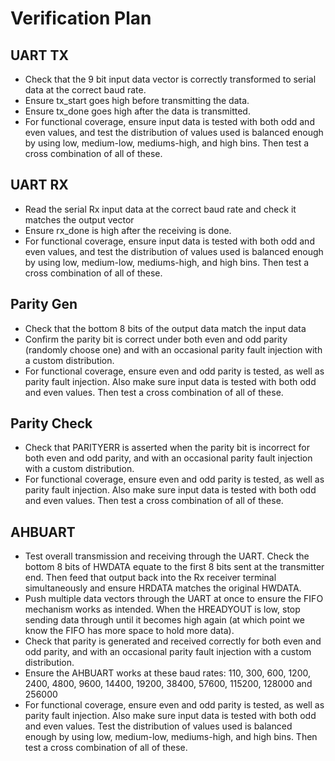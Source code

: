 # Verification Plan

## UART TX
- Check that the 9 bit input data vector is correctly transformed to serial data at the correct baud rate.
- Ensure tx_start goes high before transmitting the data.
- Ensure tx_done goes high after the data is transmitted.
- For functional coverage, ensure input data is tested with both odd and even values, and test the distribution of values used is balanced enough by using low, medium-low, mediums-high, and high bins. Then test a cross combination of all of these.

## UART RX
- Read the serial Rx input data at the correct baud rate and check it matches the output vector
- Ensure rx_done is high after the receiving is done.
- For functional coverage, ensure input data is tested with both odd and even values, and test the distribution of values used is balanced enough by using low, medium-low, mediums-high, and high bins. Then test a cross combination of all of these.

## Parity Gen
- Check that the bottom 8 bits of the output data match the input data
- Confirm the parity bit is correct under both even and odd parity (randomly choose one) and with an occasional parity fault injection with a custom distribution.
- For functional coverage, ensure even and odd parity is tested, as well as parity fault injection. Also make sure input data is tested with both odd and even values. Then test a cross combination of all of these.


## Parity Check
- Check that PARITYERR is asserted when the parity bit is incorrect for both even and odd parity, and with an occasional parity fault injection with a custom distribution.
- For functional coverage, ensure even and odd parity is tested, as well as parity fault injection. Also make sure input data is tested with both odd and even values. Then test a cross combination of all of these.



## AHBUART
- Test overall transmission and receiving through the UART. Check the bottom 8 bits of HWDATA equate to the first 8 bits sent at the transmitter end. Then feed that output back into the Rx receiver terminal simultaneously and ensure HRDATA matches the original HWDATA.
- Push multiple data vectors through the UART at once to ensure the FIFO mechanism works as intended. When the HREADYOUT is low, stop sending data through until it becomes high again (at which point we know the FIFO has more space to hold more data).
- Check that parity is generated and received correctly for both even and odd parity, and with an occasional parity fault injection with a custom distribution.
- Ensure the AHBUART works at these baud rates: 110, 300, 600, 1200, 2400, 4800, 9600, 14400, 19200, 38400, 57600, 115200, 128000 and 256000
- For functional coverage, ensure even and odd parity is tested, as well as parity fault injection. Also make sure input data is tested with both odd and even values. Test the distribution of values used is balanced enough by using low, medium-low, mediums-high, and high bins. Then test a cross combination of all of these.



 